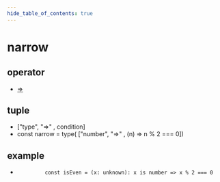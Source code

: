 ```yaml
---
hide_table_of_contents: true
---
```


# narrow

## operator

-   [=>](./narrow.md)

## tuple

-   ["type", "=>" , condition] <br/>
-   const narrow = type( ["number", "=>" , (n) => n % 2 === 0])<br/>

## example

-              const isEven = (x: unknown): x is number => x % 2 === 0
